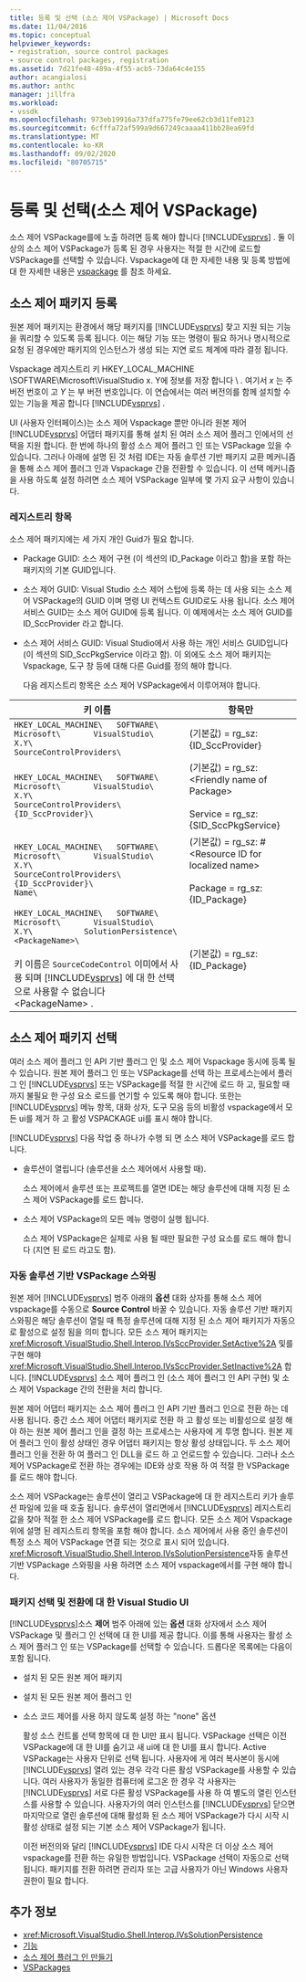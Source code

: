 ```yaml
---
title: 등록 및 선택 (소스 제어 VSPackage) | Microsoft Docs
ms.date: 11/04/2016
ms.topic: conceptual
helpviewer_keywords:
- registration, source control packages
- source control packages, registration
ms.assetid: 7d21fe48-489a-4f55-acb5-73da64c4e155
author: acangialosi
ms.author: anthc
manager: jillfra
ms.workload:
- vssdk
ms.openlocfilehash: 973eb19916a737dfa775fe79ee62cb3d11fe0123
ms.sourcegitcommit: 6cfffa72af599a9d667249caaaa411bb28ea69fd
ms.translationtype: MT
ms.contentlocale: ko-KR
ms.lasthandoff: 09/02/2020
ms.locfileid: "80705715"
---
```

# <a name="registration-and-selection-source-control-vspackage"></a>등록 및 선택(소스 제어 VSPackage)
소스 제어 VSPackage를에 노출 하려면 등록 해야 합니다 [!INCLUDE[vsprvs](../../code-quality/includes/vsprvs_md.md)] . 둘 이상의 소스 제어 VSPackage가 등록 된 경우 사용자는 적절 한 시간에 로드할 VSPackage를 선택할 수 있습니다. Vspackage에 대 한 자세한 내용 및 등록 방법에 대 한 자세한 내용은 [vspackage](../../extensibility/internals/vspackages.md) 를 참조 하세요.

## <a name="registering-a-source-control-package"></a>소스 제어 패키지 등록
 원본 제어 패키지는 환경에서 해당 패키지를 [!INCLUDE[vsprvs](../../code-quality/includes/vsprvs_md.md)] 찾고 지원 되는 기능을 쿼리할 수 있도록 등록 됩니다. 이는 해당 기능 또는 명령이 필요 하거나 명시적으로 요청 된 경우에만 패키지의 인스턴스가 생성 되는 지연 로드 체계에 따라 결정 됩니다.

 Vspackage 레지스트리 키 HKEY_LOCAL_MACHINE \SOFTWARE\Microsoft\VisualStudio x. Y에 정보를 저장 합니다 \\ *.* 여기서 *x* 는 주 버전 번호이 고 *Y* 는 부 버전 번호입니다. 이 연습에서는 여러 버전의를 함께 설치할 수 있는 기능을 제공 합니다 [!INCLUDE[vsprvs](../../code-quality/includes/vsprvs_md.md)] .

 UI (사용자 인터페이스)는 소스 제어 Vspackage 뿐만 아니라 원본 제어 [!INCLUDE[vsprvs](../../code-quality/includes/vsprvs_md.md)] 어댑터 패키지를 통해 설치 된 여러 소스 제어 플러그 인에서의 선택을 지원 합니다. 한 번에 하나의 활성 소스 제어 플러그 인 또는 VSPackage 있을 수 있습니다. 그러나 아래에 설명 된 것 처럼 IDE는 자동 솔루션 기반 패키지 교환 메커니즘을 통해 소스 제어 플러그 인과 Vspackage 간을 전환할 수 있습니다. 이 선택 메커니즘을 사용 하도록 설정 하려면 소스 제어 VSPackage 일부에 몇 가지 요구 사항이 있습니다.

### <a name="registry-entries"></a>레지스트리 항목
 소스 제어 패키지에는 세 가지 개인 Guid가 필요 합니다.

- Package GUID: 소스 제어 구현 (이 섹션의 ID_Package 이라고 함)을 포함 하는 패키지의 기본 GUID입니다.

- 소스 제어 GUID: Visual Studio 소스 제어 스텁에 등록 하는 데 사용 되는 소스 제어 VSPackage의 GUID 이며 명령 UI 컨텍스트 GUID로도 사용 됩니다. 소스 제어 서비스 GUID는 소스 제어 GUID에 등록 됩니다. 이 예제에서는 소스 제어 GUID를 ID_SccProvider 라고 합니다.

- 소스 제어 서비스 GUID: Visual Studio에서 사용 하는 개인 서비스 GUID입니다 (이 섹션의 SID_SccPkgService 이라고 함). 이 외에도 소스 제어 패키지는 Vspackage, 도구 창 등에 대해 다른 Guid를 정의 해야 합니다.

  다음 레지스트리 항목은 소스 제어 VSPackage에서 이루어져야 합니다.

| 키 이름 | 항목만 |
| - | - |
| `HKEY_LOCAL_MACHINE\   SOFTWARE\     Microsoft\       VisualStudio\         X.Y\           SourceControlProviders\` | (기본값) = rg_sz: {ID_SccProvider} |
| `HKEY_LOCAL_MACHINE\   SOFTWARE\     Microsoft\       VisualStudio\         X.Y\           SourceControlProviders\             {ID_SccProvider}\` | (기본값) = rg_sz:\<Friendly name of Package><br /><br /> Service = rg_sz: {SID_SccPkgService} |
| `HKEY_LOCAL_MACHINE\   SOFTWARE\     Microsoft\       VisualStudio\         X.Y\           SourceControlProviders\             {ID_SccProvider}\               Name\` | (기본값) = rg_sz: #\<Resource ID for localized name><br /><br /> Package = rg_sz: {ID_Package} |
| `HKEY_LOCAL_MACHINE\   SOFTWARE\     Microsoft\       VisualStudio\         X.Y\           SolutionPersistence\             <PackageName>\`<br /><br /> 키 이름은 `SourceCodeControl` 이미에서 사용 되며 [!INCLUDE[vsprvs](../../code-quality/includes/vsprvs_md.md)] 에 대 한 선택으로 사용할 수 없습니다 \<PackageName> . | (기본값) = rg_sz: {ID_Package} |

## <a name="selecting-a-source-control-package"></a>소스 제어 패키지 선택
 여러 소스 제어 플러그 인 API 기반 플러그 인 및 소스 제어 Vspackage 동시에 등록 될 수 있습니다. 원본 제어 플러그 인 또는 VSPackage를 선택 하는 프로세스는에서 플러그 인 [!INCLUDE[vsprvs](../../code-quality/includes/vsprvs_md.md)] 또는 VSPackage를 적절 한 시간에 로드 하 고, 필요할 때까지 불필요 한 구성 요소 로드를 연기할 수 있도록 해야 합니다. 또한는 [!INCLUDE[vsprvs](../../code-quality/includes/vsprvs_md.md)] 메뉴 항목, 대화 상자, 도구 모음 등의 비활성 vspackage에서 모든 ui를 제거 하 고 활성 VSPACKAGE ui를 표시 해야 합니다.

 [!INCLUDE[vsprvs](../../code-quality/includes/vsprvs_md.md)] 다음 작업 중 하나가 수행 되 면 소스 제어 VSPackage를 로드 합니다.

- 솔루션이 열립니다 (솔루션을 소스 제어에서 사용할 때).

   소스 제어에서 솔루션 또는 프로젝트를 열면 IDE는 해당 솔루션에 대해 지정 된 소스 제어 VSPackage를 로드 합니다.

- 소스 제어 VSPackage의 모든 메뉴 명령이 실행 됩니다.

  소스 제어 VSPackage은 실제로 사용 될 때만 필요한 구성 요소를 로드 해야 합니다 (지연 된 로드 라고도 함).

### <a name="automatic-solution-based-vspackage-swapping"></a>자동 솔루션 기반 VSPackage 스와핑
 원본 제어 [!INCLUDE[vsprvs](../../code-quality/includes/vsprvs_md.md)] 범주 아래의 **옵션** 대화 상자를 통해 소스 제어 vspackage를 수동으로 **Source Control** 바꿀 수 있습니다. 자동 솔루션 기반 패키지 스와핑은 해당 솔루션이 열릴 때 특정 솔루션에 대해 지정 된 소스 제어 패키지가 자동으로 활성으로 설정 됨을 의미 합니다. 모든 소스 제어 패키지는 <xref:Microsoft.VisualStudio.Shell.Interop.IVsSccProvider.SetActive%2A> 및를 구현 해야 <xref:Microsoft.VisualStudio.Shell.Interop.IVsSccProvider.SetInactive%2A> 합니다. [!INCLUDE[vsprvs](../../code-quality/includes/vsprvs_md.md)] 소스 제어 플러그 인 (소스 제어 플러그 인 API 구현) 및 소스 제어 Vspackage 간의 전환을 처리 합니다.

 원본 제어 어댑터 패키지는 소스 제어 플러그 인 API 기반 플러그 인으로 전환 하는 데 사용 됩니다. 중간 소스 제어 어댑터 패키지로 전환 하 고 활성 또는 비활성으로 설정 해야 하는 원본 제어 플러그 인을 결정 하는 프로세스는 사용자에 게 투명 합니다. 원본 제어 플러그 인이 활성 상태인 경우 어댑터 패키지는 항상 활성 상태입니다. 두 소스 제어 플러그 인을 전환 하 여 플러그 인 DLL을 로드 하 고 언로드할 수 있습니다. 그러나 소스 제어 VSPackage로 전환 하는 경우에는 IDE와 상호 작용 하 여 적절 한 VSPackage를 로드 해야 합니다.

 소스 제어 VSPackage는 솔루션이 열리고 VSPackage에 대 한 레지스트리 키가 솔루션 파일에 있을 때 호출 됩니다. 솔루션이 열리면에서 [!INCLUDE[vsprvs](../../code-quality/includes/vsprvs_md.md)] 레지스트리 값을 찾아 적절 한 소스 제어 VSPackage를 로드 합니다. 모든 소스 제어 Vspackage 위에 설명 된 레지스트리 항목을 포함 해야 합니다. 소스 제어에서 사용 중인 솔루션이 특정 소스 제어 VSPackage 연결 되는 것으로 표시 되어 있습니다. <xref:Microsoft.VisualStudio.Shell.Interop.IVsSolutionPersistence>자동 솔루션 기반 VSPackage 스와핑을 사용 하려면 소스 제어 vspackage에서를 구현 해야 합니다.

### <a name="visual-studio-ui-for-package-selection-and-switching"></a>패키지 선택 및 전환에 대 한 Visual Studio UI
 [!INCLUDE[vsprvs](../../code-quality/includes/vsprvs_md.md)]소스 **제어** 범주 아래에 있는 **옵션** 대화 상자에서 소스 제어 VSPackage 및 플러그 인 선택에 대 한 UI를 제공 합니다. 이를 통해 사용자는 활성 소스 제어 플러그 인 또는 VSPackage를 선택할 수 있습니다. 드롭다운 목록에는 다음이 포함 됩니다.

- 설치 된 모든 원본 제어 패키지

- 설치 된 모든 원본 제어 플러그 인

- 소스 코드 제어를 사용 하지 않도록 설정 하는 "none" 옵션

  활성 소스 컨트롤 선택 항목에 대 한 UI만 표시 됩니다. VSPackage 선택은 이전 VSPackage에 대 한 UI를 숨기고 새 ui에 대 한 UI를 표시 합니다. Active VSPackage는 사용자 단위로 선택 됩니다. 사용자에 게 여러 복사본이 동시에 [!INCLUDE[vsprvs](../../code-quality/includes/vsprvs_md.md)] 열려 있는 경우 각각 다른 활성 VSPackage를 사용할 수 있습니다. 여러 사용자가 동일한 컴퓨터에 로그온 한 경우 각 사용자는 [!INCLUDE[vsprvs](../../code-quality/includes/vsprvs_md.md)] 서로 다른 활성 VSPackage를 사용 하 여 별도의 열린 인스턴스를 사용할 수 있습니다. 사용자가의 여러 인스턴스를 [!INCLUDE[vsprvs](../../code-quality/includes/vsprvs_md.md)] 닫으면 마지막으로 열린 솔루션에 대해 활성화 된 소스 제어 VSPackage가 다시 시작 시 활성 상태로 설정 되는 기본 소스 제어 VSPackage가 됩니다.

  이전 버전의와 달리 [!INCLUDE[vsprvs](../../code-quality/includes/vsprvs_md.md)] IDE 다시 시작은 더 이상 소스 제어 vspackage를 전환 하는 유일한 방법입니다. VSPackage 선택이 자동으로 선택 됩니다. 패키지를 전환 하려면 관리자 또는 고급 사용자가 아닌 Windows 사용자 권한이 필요 합니다.

## <a name="see-also"></a>추가 정보
- <xref:Microsoft.VisualStudio.Shell.Interop.IVsSolutionPersistence>
- [기능](../../extensibility/internals/source-control-vspackage-features.md)
- [소스 제어 플러그 인 만들기](../../extensibility/internals/creating-a-source-control-plug-in.md)
- [VSPackages](../../extensibility/internals/vspackages.md)
